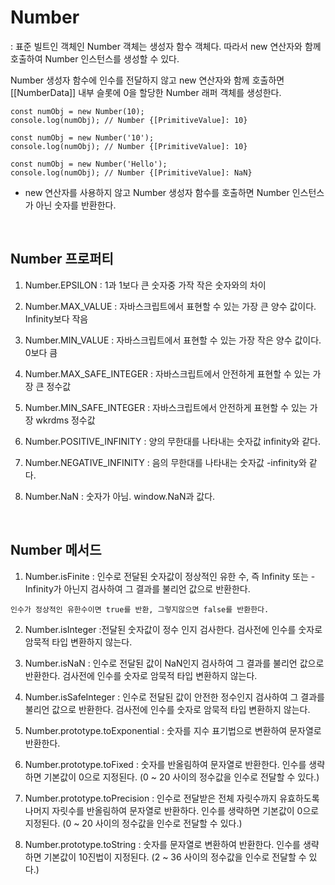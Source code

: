 # Number

: 표준 빌트인 객체인 Number 객체는 생성자 함수 객체다.
따라서 new 연산자와 함께 호출하여 Number 인스턴스를 생성할 수 있다.

Number 생성자 함수에 인수를 전달하지 않고 new 연산자와 함께 호출하면 [[NumberData]] 내부 슬롯에 0을 할당한 Number 래퍼 객체를 생성한다.

```
const numObj = new Number(10);
console.log(numObj); // Number {[PrimitiveValue]: 10}

const numObj = new Number('10');
console.log(numObj); // Number {[PrimitiveValue]: 10}

const numObj = new Number('Hello');
console.log(numObj); // Number {[PrimitiveValue]: NaN}
```

- new 연산자를 사용하지 않고 Number 생성자 함수를 호출하면 Number 인스턴스가 아닌 숫자를 반환한다.

<br/>

## Number 프로퍼티

1. Number.EPSILON
   : 1과 1보다 큰 숫자중 가작 작은 숫자와의 차이

2. Number.MAX_VALUE
   : 자바스크립트에서 표현할 수 있는 가장 큰 양수 값이다. Infinity보다 작음

3. Number.MIN_VALUE
   : 자바스크립트에서 표현할 수 있는 가장 작은 양수 값이다. 0보다 큼

4. Number.MAX_SAFE_INTEGER
   : 자바스크립트에서 안전하게 표현할 수 있는 가장 큰 정수값

5. Number.MIN_SAFE_INTEGER
   : 자바스크립트에서 안전하게 표현할 수 있는 가장 wkrdms 정수값

6. Number.POSITIVE_INFINITY
   : 양의 무한대를 나타내는 숫자값 infinity와 같다.

7. Number.NEGATIVE_INFINITY
   : 음의 무한대를 나타내는 숫자값 -infinity와 같다.

8. Number.NaN
   : 숫자가 아님. window.NaN과 값다.

<br/>

## Number 메서드

1. Number.isFinite
   : 인수로 전달된 숫자값이 정상적인 유한 수, 즉 Infinity 또는 -Infinity가 아닌지 검사하여 그 결과를 불리언 값으로 반환한다.

```
인수가 정상적인 유한수이면 true를 반환, 그렇지않으면 false를 반환한다.
```

2. Number.isInteger
   :전달된 숫자값이 정수 인지 검사한다. 검사전에 인수를 숫자로 암묵적 타입 변환하지 않는다.

3. Number.isNaN
   : 인수로 전달된 값이 NaN인지 검사하여 그 결과를 불리언 값으로 반환한다. 검사전에 인수를 숫자로 암묵적 타입 변환하지 않는다.

4. Number.isSafeInteger
   : 인수로 전달된 값이 안전한 정수인지 검사하여 그 결과를 불리언 값으로 반환한다. 검사전에 인수를 숫자로 암묵적 타입 변환하지 않는다.

5. Number.prototype.toExponential
   : 숫자를 지수 표기법으로 변환하여 문자열로 반환한다.

6. Number.prototype.toFixed
   : 숫자를 반올림하여 문자열로 반환한다. 인수를 생략하면 기본값이 0으로 지정된다. (0 ~ 20 사이의 정수값을 인수로 전달할 수 있다.)

7. Number.prototype.toPrecision
   : 인수로 전달받은 전체 자릿수까지 유효하도록 나머지 자릿수를 반올림하여 문자열로 반환하다. 인수를 생략하면 기본값이 0으로 지정된다. (0 ~ 20 사이의 정수값을 인수로 전달할 수 있다.)

8. Number.prototype.toString
   : 숫자를 문자열로 변환하여 반환한다. 인수를 생략하면 기본값이 10진법이 지정된다. (2 ~ 36 사이의 정수값을 인수로 전달할 수 있다.)

